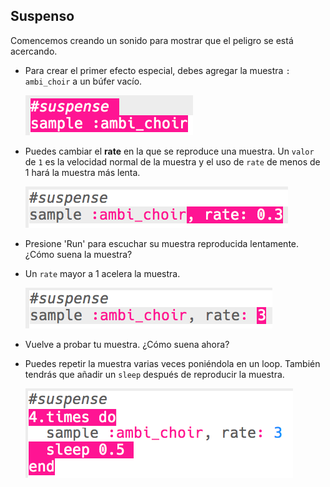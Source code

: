 ## Suspenso

Comencemos creando un sonido para mostrar que el peligro se está acercando.

+ Para crear el primer efecto especial, debes agregar la muestra `: ambi_choir` a un búfer vacío.
    
    ![captura de pantalla](images/effects-suspense-sample.png)

+ Puedes cambiar el **rate** en la que se reproduce una muestra. Un `valor` de `1` es la velocidad normal de la muestra y el uso de `rate` de menos de 1 hará la muestra más lenta.
    
    ![captura de pantalla](images/effects-suspense-rate-low.png)

+ Presione 'Run' para escuchar su muestra reproducida lentamente. ¿Cómo suena la muestra?

+ Un `rate` mayor a 1 acelera la muestra.
    
    ![captura de pantalla](images/effects-suspense-rate-high.png)

+ Vuelve a probar tu muestra. ¿Cómo suena ahora?

+ Puedes repetir la muestra varias veces poniéndola en un loop. También tendrás que añadir un `sleep` después de reproducir la muestra.
    
    ![captura de pantalla](images/effects-suspense-repeat.png)